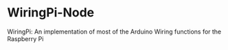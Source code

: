 WiringPi-Node
=============
WiringPi: An implementation of most of the Arduino Wiring functions for the Raspberry Pi
